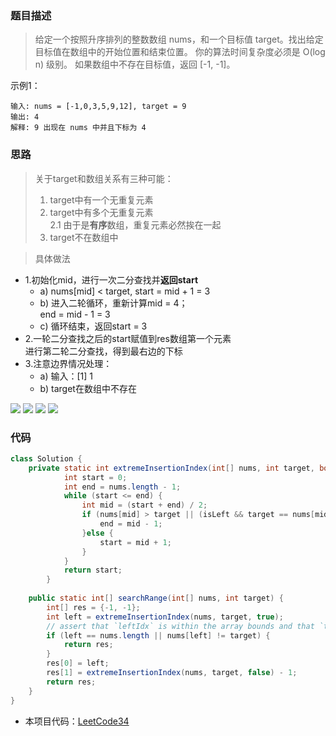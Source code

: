 ### 题目描述

> 给定一个按照升序排列的整数数组 nums，和一个目标值 target。找出给定目标值在数组中的开始位置和结束位置。
  你的算法时间复杂度必须是 O(log n) 级别。
  如果数组中不存在目标值，返回 [-1, -1]。

示例1：
```
输入: nums = [-1,0,3,5,9,12], target = 9
输出: 4
解释: 9 出现在 nums 中并且下标为 4
```

### 思路
> 关于target和数组关系有三种可能：
> 1. target中有一个无重复元素
> 2. target中有多个无重复元素<br>
>   2.1 由于是**有序**数组，重复元素必然挨在一起
> 3. target不在数组中

> 具体做法
- 1.初始化mid，进行一次二分查找并**返回start**
    - a) nums[mid] < target, start = mid + 1 = 3
    - b) 进入二轮循环，重新计算mid = 4；<br>
         end = mid - 1 = 3
    - c) 循环结束，返回start = 3
- 2.一轮二分查找之后的start赋值到res数组第一个元素<br>
  进行第二轮二分查找，得到最右边的下标
- 3.注意边界情况处理：
  - a) 输入：[1] 1
  - b) target在数组中不存在
   
![](https://hbimg.huabanimg.com/58580511ed6972e41eee57b8c4646e16306de44b9f2d-KuUH5x)
![](https://hbimg.huabanimg.com/0d3da1c26cf292e8d5eaecc797fea02dd356a361a338-7vZ51C)
![](https://hbimg.huabanimg.com/d21737fafca08c574547937194f2ddf8df3a498dcb7e-DvIhsM)
![](https://hbimg.huabanimg.com/9a9e94f54283433575ef87a1afaa8326bbbd92ddb2bc-bPbeKz)

### 代码
```java
class Solution {
    private static int extremeInsertionIndex(int[] nums, int target, boolean isLeft) {
            int start = 0;
            int end = nums.length - 1;
            while (start <= end) {
                int mid = (start + end) / 2;
                if (nums[mid] > target || (isLeft && target == nums[mid])) {
                    end = mid - 1;
                }else {
                    start = mid + 1;
                }
            }
            return start;
        }
    
    public static int[] searchRange(int[] nums, int target) {
        int[] res = {-1, -1};
        int left = extremeInsertionIndex(nums, target, true);
        // assert that `leftIdx` is within the array bounds and that `target`
        if (left == nums.length || nums[left] != target) {
            return res;
        }
        res[0] = left;
        res[1] = extremeInsertionIndex(nums, target, false) - 1;
        return res;
    }
}
```

- 本项目代码：[LeetCode34](https://github.com/HelloSummer5/LeetCodeDemo/blob/master/src/com/leetcode/search/dichotomy/LeetCode34.java "悬停显示")


